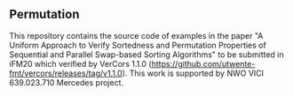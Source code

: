 Permutation
---------------------------------------------------------
This repository contains the source code of examples in the paper "A Uniform Approach to Verify Sortedness and Permutation Properties of Sequential and Parallel Swap-based Sorting Algorithms" to be submitted in iFM20 which verified by VerCors 1.1.0 (https://github.com/utwente-fmt/vercors/releases/tag/v1.1.0). This work is supported by NWO VICI 639.023.710 Mercedes project.
